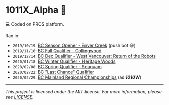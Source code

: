 # 1011X_Alpha :robot:

:computer: Coded on PROS platform.

Ran in:
  - `2019/10/19`: [BC Season Opener - Enver Creek](https://www.robotevents.com/robot-competitions/vex-robotics-competition/RE-VRC-19-0268.html) (push bot :satisfied:)
  - `2019/11/16`: [BC Fall Qualifier - Collingwood](https://www.robotevents.com/robot-competitions/vex-robotics-competition/RE-VRC-19-0234.html)
  - `2019/12/14`: [BC Dec Qualifier - West Vancouver: Return of the Robots](https://www.robotevents.com/robot-competitions/vex-robotics-competition/RE-VRC-19-8872.html)
  - `2020/01/18`: [BC Winter Qualifier - Heritage Woods](https://www.robotevents.com/robot-competitions/vex-robotics-competition/RE-VRC-19-0223.html)
  - `2020/02/08`: [BC Spring Qualifier - Seaquam](https://www.robotevents.com/robot-competitions/vex-robotics-competition/RE-VRC-19-1231.html)
  - `2020/02/22`: [BC "Last Chance" Qualifier](https://www.robotevents.com/robot-competitions/vex-robotics-competition/RE-VRC-20-9901.html)
  - `2020/02/29`: [BC Mainland Regional Championships](https://www.robotevents.com/robot-competitions/vex-robotics-competition/RE-VRC-19-9904.html) (as ***1010W***)

---

*This project is licensed under the MIT license. For more information, please see [LICENSE](./LICENSE).*
